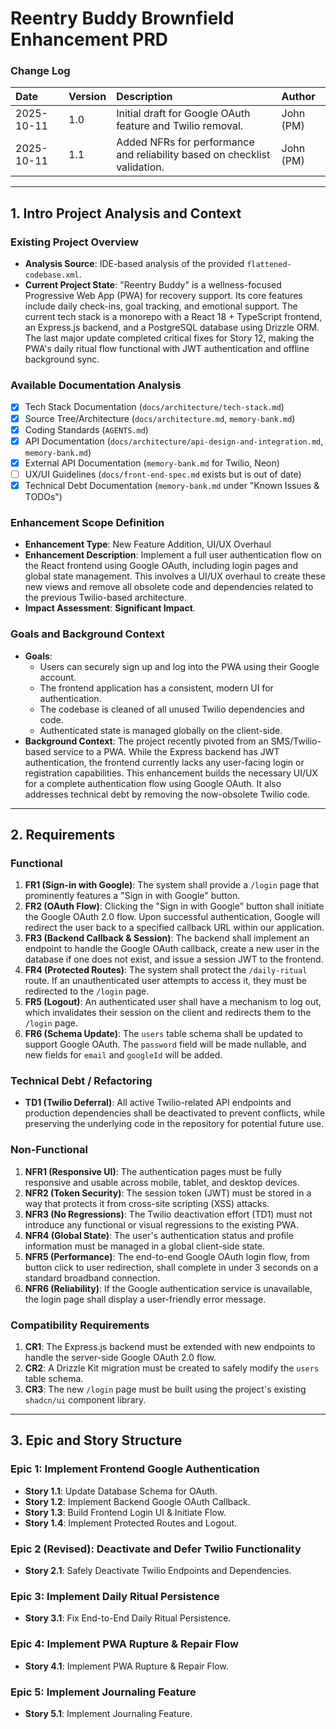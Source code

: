 # Reentry Buddy Brownfield Enhancement PRD

### **Change Log**

| Date       | Version | Description                                                                | Author    |
| :--------- | :------ | :------------------------------------------------------------------------- | :-------- |
| 2025-10-11 | 1.0     | Initial draft for Google OAuth feature and Twilio removal.                 | John (PM) |
| 2025-10-11 | 1.1     | Added NFRs for performance and reliability based on checklist validation. | John (PM) |

---

## **1. Intro Project Analysis and Context**

### **Existing Project Overview**

* **Analysis Source**: IDE-based analysis of the provided `flattened-codebase.xml`.
* **Current Project State**: "Reentry Buddy" is a wellness-focused Progressive Web App (PWA) for recovery support. Its core features include daily check-ins, goal tracking, and emotional support. The current tech stack is a monorepo with a React 18 + TypeScript frontend, an Express.js backend, and a PostgreSQL database using Drizzle ORM. The last major update completed critical fixes for Story 12, making the PWA's daily ritual flow functional with JWT authentication and offline background sync.

### **Available Documentation Analysis**

* [x] Tech Stack Documentation (`docs/architecture/tech-stack.md`)
* [x] Source Tree/Architecture (`docs/architecture.md`, `memory-bank.md`)
* [x] Coding Standards (`AGENTS.md`)
* [x] API Documentation (`docs/architecture/api-design-and-integration.md`, `memory-bank.md`)
* [x] External API Documentation (`memory-bank.md` for Twilio, Neon)
* [ ] UX/UI Guidelines (`docs/front-end-spec.md` exists but is out of date)
* [x] Technical Debt Documentation (`memory-bank.md` under "Known Issues & TODOs")

### **Enhancement Scope Definition**

* **Enhancement Type**: New Feature Addition, UI/UX Overhaul
* **Enhancement Description**: Implement a full user authentication flow on the React frontend using Google OAuth, including login pages and global state management. This involves a UI/UX overhaul to create these new views and remove all obsolete code and dependencies related to the previous Twilio-based architecture.
* **Impact Assessment**: **Significant Impact**.

### **Goals and Background Context**

* **Goals**:
    * Users can securely sign up and log into the PWA using their Google account.
    * The frontend application has a consistent, modern UI for authentication.
    * The codebase is cleaned of all unused Twilio dependencies and code.
    * Authenticated state is managed globally on the client-side.
* **Background Context**: The project recently pivoted from an SMS/Twilio-based service to a PWA. While the Express backend has JWT authentication, the frontend currently lacks any user-facing login or registration capabilities. This enhancement builds the necessary UI/UX for a complete authentication flow using Google OAuth. It also addresses technical debt by removing the now-obsolete Twilio code.

---

## **2. Requirements**

### **Functional**

1.  **FR1 (Sign-in with Google)**: The system shall provide a `/login` page that prominently features a "Sign in with Google" button.
2.  **FR2 (OAuth Flow)**: Clicking the "Sign in with Google" button shall initiate the Google OAuth 2.0 flow. Upon successful authentication, Google will redirect the user back to a specified callback URL within our application.
3.  **FR3 (Backend Callback & Session)**: The backend shall implement an endpoint to handle the Google OAuth callback, create a new user in the database if one does not exist, and issue a session JWT to the frontend.
4.  **FR4 (Protected Routes)**: The system shall protect the `/daily-ritual` route. If an unauthenticated user attempts to access it, they must be redirected to the `/login` page.
5.  **FR5 (Logout)**: An authenticated user shall have a mechanism to log out, which invalidates their session on the client and redirects them to the `/login` page.
6.  **FR6 (Schema Update)**: The `users` table schema shall be updated to support Google OAuth. The `password` field will be made nullable, and new fields for `email` and `googleId` will be added.

### **Technical Debt / Refactoring**

* **TD1 (Twilio Deferral)**: All active Twilio-related API endpoints and production dependencies shall be deactivated to prevent conflicts, while preserving the underlying code in the repository for potential future use.

### **Non-Functional**

1.  **NFR1 (Responsive UI)**: The authentication pages must be fully responsive and usable across mobile, tablet, and desktop devices.
2.  **NFR2 (Token Security)**: The session token (JWT) must be stored in a way that protects it from cross-site scripting (XSS) attacks.
3.  **NFR3 (No Regressions)**: The Twilio deactivation effort (TD1) must not introduce any functional or visual regressions to the existing PWA.
4.  **NFR4 (Global State)**: The user's authentication status and profile information must be managed in a global client-side state.
5.  **NFR5 (Performance)**: The end-to-end Google OAuth login flow, from button click to user redirection, shall complete in under 3 seconds on a standard broadband connection.
6.  **NFR6 (Reliability)**: If the Google authentication service is unavailable, the login page shall display a user-friendly error message.

### **Compatibility Requirements**

1.  **CR1**: The Express.js backend must be extended with new endpoints to handle the server-side Google OAuth 2.0 flow.
2.  **CR2**: A Drizzle Kit migration must be created to safely modify the `users` table schema.
3.  **CR3**: The new `/login` page must be built using the project's existing `shadcn/ui` component library.

---

## **3. Epic and Story Structure**

### **Epic 1: Implement Frontend Google Authentication**
* **Story 1.1**: Update Database Schema for OAuth.
* **Story 1.2**: Implement Backend Google OAuth Callback.
* **Story 1.3**: Build Frontend Login UI & Initiate Flow.
* **Story 1.4**: Implement Protected Routes and Logout.

### **Epic 2 (Revised): Deactivate and Defer Twilio Functionality**
* **Story 2.1**: Safely Deactivate Twilio Endpoints and Dependencies.

### **Epic 3: Implement Daily Ritual Persistence**
* **Story 3.1**: Fix End-to-End Daily Ritual Persistence.

### **Epic 4: Implement PWA Rupture & Repair Flow**
* **Story 4.1**: Implement PWA Rupture & Repair Flow.

### **Epic 5: Implement Journaling Feature**
* **Story 5.1**: Implement Journaling Feature.